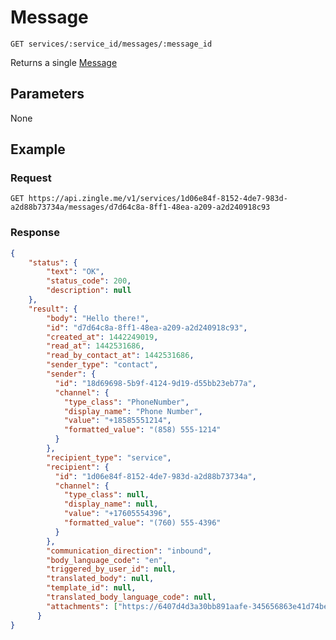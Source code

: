 # Message

    GET services/:service_id/messages/:message_id
    
Returns a single [Message]

## Parameters
None

## Example
### Request

    GET https://api.zingle.me/v1/services/1d06e84f-8152-4de7-983d-a2d88b73734a/messages/d7d64c8a-8ff1-48ea-a209-a2d240918c93

### Response
``` json
{
    "status": {
        "text": "OK",
        "status_code": 200,
        "description": null
    },
    "result": {
        "body": "Hello there!",
        "id": "d7d64c8a-8ff1-48ea-a209-a2d240918c93",
        "created_at": 1442249019,
        "read_at": 1442531686,
        "read_by_contact_at": 1442531686,
        "sender_type": "contact",
        "sender": {
          "id": "18d69698-5b9f-4124-9d19-d55bb23eb77a",
          "channel": {
            "type_class": "PhoneNumber",
            "display_name": "Phone Number",
            "value": "+18585551214",
            "formatted_value": "(858) 555-1214"
          }
        },
        "recipient_type": "service",
        "recipient": {
          "id": "1d06e84f-8152-4de7-983d-a2d88b73734a",
          "channel": {
            "type_class": null,
            "display_name": null,
            "value": "+17605554396",
            "formatted_value": "(760) 555-4396"
          }
        },
        "communication_direction": "inbound",
        "body_language_code": "en",
        "triggered_by_user_id": null,
        "translated_body": null,
        "template_id": null,
        "translated_body_language_code": null,
        "attachments": ["https://6407d4d3a30bb891aafe-345656863e41d74beb2a8fef19bcbe4a.ssl.cf1.rackcdn.com/attachment_5713.gif"],
      }
}
```
[Message]: README.md
